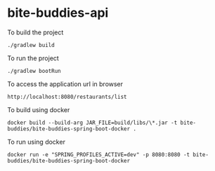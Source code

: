# bite-buddies-api

To build the project
```
./gradlew build
```

To run the project
```
./gradlew bootRun
```

To access the application url in browser
```
http://localhost:8080/restaurants/list
```

To build using docker
```
docker build --build-arg JAR_FILE=build/libs/\*.jar -t bite-buddies/bite-buddies-spring-boot-docker .
```

To run using docker
```
docker run -e "SPRING_PROFILES_ACTIVE=dev" -p 8080:8080 -t bite-buddies/bite-buddies-spring-boot-docker
```
